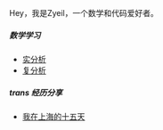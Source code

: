 Hey，我是Zyeil，一个数学和代码爱好者。

##### 数学学习

- [实分析][1]
- [复分析][2]

##### trans 经历分享

- [我在上海的十五天][3]


[1]: //zyeil.github.io/2025/03/08/Folland/
[2]: //zyeil.github.io/2025/03/08/complex-analysis-Stein/
[3]: //zyeil.github.io/2025/03/08/SRS-record/
